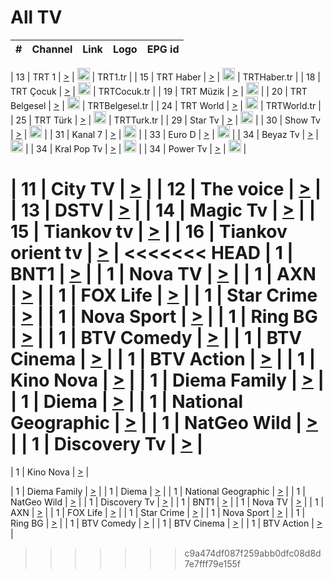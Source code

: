 <h1>All TV</h1>

| #   | Channel        | Link  | Logo | EPG id |
|:---:|:--------------:|:-----:|:----:|:------:|

| 13  | TRT 1            | [>](https://tv-trt1.medya.trt.com.tr/master.m3u8) | <img height="20" src="https://i.imgur.com/j786OLG.png"/> | TRT1.tr |
| 15  | TRT Haber        | [>](https://tv-trthaber.medya.trt.com.tr/master.m3u8) | <img height="20" src="https://i.imgur.com/OVfo8Ab.png"/> | TRTHaber.tr |
| 18  | TRT Çocuk        | [>](https://tv-trtcocuk.medya.trt.com.tr/master.m3u8) | <img height="20" src="https://i.imgur.com/QLFmD6d.png"/> | TRTCocuk.tr |
| 19  | TRT Müzik        | [>](https://tv-trtmuzik.medya.trt.com.tr/master.m3u8) | <img height="20" src="https://i.imgur.com/fIVFCEd.png"/> |
| 20  | TRT Belgesel     | [>](https://tv-trtbelgesel.medya.trt.com.tr/master.m3u8) | <img height="20" src="https://i.imgur.com/MGO87pe.png"/> | TRTBelgesel.tr |
| 24  | TRT World        | [>](https://tv-trtworld.medya.trt.com.tr/master.m3u8) | <img height="20" src="https://i.imgur.com/JEA2xpv.png"/> | TRTWorld.tr |
| 25  | TRT Türk         | [>](https://tv-trtturk.medya.trt.com.tr/master.m3u8) | <img height="20" src="https://i.imgur.com/OSTOQNw.png"/> | TRTTurk.tr |
| 29  | Star Tv   | [>](https://dogus-live.daioncdn.net/startv/startv_360p.m3u8) | <img height="20" src="https://i.imgur.com/IebUZx1.png"/> |
| 30  | Show Tv     | [>](https://ciner-live.daioncdn.net/showtv/showtv.m3u8) | <img height="20" src="https://i.imgur.com/IebUZx1.png"/> |
| 31  | Kanal 7     | [>](https://kanal7-live.daioncdn.net/kanal7/kanal7.m3u8) | <img height="20" src="https://i.imgur.com/IebUZx1.png"/> |
| 33  | Euro D    | [>](https://www.youtube.com/user/KanalD/live) | <img height="20" src="https://i.imgur.com/IebUZx1.png"/> |
| 34  | Beyaz Tv     | [>](https://beyaztv-live.daioncdn.net/beyaztv/beyaztv.m3u8) | <img height="20" src="https://i.imgur.com/IebUZx1.png"/> |
| 34  | Kral Pop Tv     | [>](https://www.youtube.com/watch?v=GuFTuKoXepw) | <img height="20" src="https://i.imgur.com/IebUZx1.png"/> |
| 34  | Power Tv     | [>](https://livetv.powerapp.com.tr/powerTV/powerhd.smil/chunklist.m3u8) | <img height="20" src="https://i.imgur.com/IebUZx1.png"/> |


| 11  | City TV | [>](https://tv.city.bg/play/tshls/citytv/index.m3u8) |
| 12  | The voice | [>](https://bss1.neterra.tv/thevoice/thevoice.m3u8) |
| 13  | DSTV | [>](http://46.249.95.140:8081/hls/data.m3u8) |
| 14  | Magic Tv | [>](https://bss1.neterra.tv/magictv/magictv.m3u8) |
| 15  | Tiankov tv | [>](https://streamer103.neterra.tv/tiankov-folk/live.m3u8) |
| 16  | Tiankov orient tv | [>](https://streamer103.neterra.tv/tiankov-orient/live.m3u8) |
<<<<<<< HEAD
| 1 | BNT1 | [>](https://ymkaya.xyz:28818/tv/bnt1/playlist.m3u8?wmsAuthSign=c2VydmVyX3RpbWU9MS8zLzIwMjUgMTA6NDI6MjIgUE0maGFzaF92YWx1ZT10ODB0UEZlTVMxWjkyUWJuY0o3eGt3PT0mdmFsaWRtaW51dGVzPTYw) |
| 1 | Nova TV | [>](https://ymkaya.xyz:28818/tv/novatv/playlist.m3u8?wmsAuthSign=c2VydmVyX3RpbWU9MS8zLzIwMjUgMTA6NDI6MzMgUE0maGFzaF92YWx1ZT1yWW5GVzFucnNlSEhGRlFPMjhGenRRPT0mdmFsaWRtaW51dGVzPTYw) |
| 1 | AXN | [>](https://ymkaya.xyz:28818/tv/axn/playlist.m3u8?wmsAuthSign=c2VydmVyX3RpbWU9MS8zLzIwMjUgMTA6NDI6NDMgUE0maGFzaF92YWx1ZT1ONGI3NEhvOGltKzBadVV6KzBOOFVnPT0mdmFsaWRtaW51dGVzPTYw) |
| 1 | FOX Life | [>](https://ymkaya.xyz:28818/tv/foxlife/playlist.m3u8?wmsAuthSign=c2VydmVyX3RpbWU9MS8zLzIwMjUgMTA6NDI6NTIgUE0maGFzaF92YWx1ZT1HNHJHa05ZWVIxV1RFVGtwZWxYdjhBPT0mdmFsaWRtaW51dGVzPTYw) |
| 1 | Star Crime | [>](https://ymkaya.xyz:28818/tv/foxcrime/playlist.m3u8?wmsAuthSign=c2VydmVyX3RpbWU9MS8zLzIwMjUgMTA6NDM6MDIgUE0maGFzaF92YWx1ZT1LRlpBNDhiVVVubi81OGJXZC9McnVBPT0mdmFsaWRtaW51dGVzPTYw) |
| 1 | Nova Sport | [>](https://ymkaya.xyz:28818/tv/novasport/playlist.m3u8?wmsAuthSign=c2VydmVyX3RpbWU9MS8zLzIwMjUgMTA6NDM6MTIgUE0maGFzaF92YWx1ZT1uNXdHZTVSak9uaHYzcGJzbzNuMW5RPT0mdmFsaWRtaW51dGVzPTYw) |
| 1 | Ring BG | [>](https://ymkaya.xyz:28818/tv/ringbg/playlist.m3u8?wmsAuthSign=c2VydmVyX3RpbWU9MS8zLzIwMjUgMTA6NDM6MjIgUE0maGFzaF92YWx1ZT11S1d0d0Fpby9URERSVVVaeGt1enJnPT0mdmFsaWRtaW51dGVzPTYw) |
| 1 | BTV Comedy | [>](https://ymkaya.xyz:28818/tv/btvcomedy/playlist.m3u8?wmsAuthSign=c2VydmVyX3RpbWU9MS8zLzIwMjUgMTA6NDM6MzEgUE0maGFzaF92YWx1ZT1vQWhUUk5vL0dxTVhCRnNoTmlua05RPT0mdmFsaWRtaW51dGVzPTYw) |
| 1 | BTV Cinema | [>](https://ymkaya.xyz:28818/tv/btvcinema/playlist.m3u8?wmsAuthSign=c2VydmVyX3RpbWU9MS8zLzIwMjUgMTA6NDM6NDEgUE0maGFzaF92YWx1ZT1qZEwvQjFqbnQ3aVVETWVuWnNucjNnPT0mdmFsaWRtaW51dGVzPTYw) |
| 1 | BTV Action | [>](https://ymkaya.xyz:28818/tv/btvaction/playlist.m3u8?wmsAuthSign=c2VydmVyX3RpbWU9MS8zLzIwMjUgMTA6NDM6NTEgUE0maGFzaF92YWx1ZT1aYytoQU5neTNOekhNcksvcFBra2hBPT0mdmFsaWRtaW51dGVzPTYw) |
| 1 | Kino Nova | [>](https://ymkaya.xyz:28818/tv/kinonova/playlist.m3u8?wmsAuthSign=c2VydmVyX3RpbWU9MS8zLzIwMjUgMTA6NDQ6MDEgUE0maGFzaF92YWx1ZT12K1JrSzQvdE5YZDY3THNjeGZ0dk9RPT0mdmFsaWRtaW51dGVzPTYw) |
| 1 | Diema Family | [>](https://ymkaya.xyz:28818/tv/diemafamily/playlist.m3u8?wmsAuthSign=c2VydmVyX3RpbWU9MS8zLzIwMjUgMTA6NDQ6MTEgUE0maGFzaF92YWx1ZT1temxydWQ4NnNuMWJaaDBnU21tWTFBPT0mdmFsaWRtaW51dGVzPTYw) |
| 1 | Diema | [>](https://ymkaya.xyz:28818/tv/diema/playlist.m3u8?wmsAuthSign=c2VydmVyX3RpbWU9MS8zLzIwMjUgMTA6NDQ6MjEgUE0maGFzaF92YWx1ZT05NGJHSFNCbisrc3BWN2xNZlV0eG53PT0mdmFsaWRtaW51dGVzPTYw) |
| 1 | National Geographic | [>](https://ymkaya.xyz:28818/tv/natgeo/playlist.m3u8?wmsAuthSign=c2VydmVyX3RpbWU9MS8zLzIwMjUgMTA6NDU6MTkgUE0maGFzaF92YWx1ZT1vVmZhL2xaNnl6d0MrbC9keEZsbUtBPT0mdmFsaWRtaW51dGVzPTYw) |
| 1 | NatGeo Wild | [>](https://ymkaya.xyz:28818/tv/natgeowild/playlist.m3u8?wmsAuthSign=c2VydmVyX3RpbWU9MS8zLzIwMjUgMTA6NDU6MjkgUE0maGFzaF92YWx1ZT1McDhxcENqcE9SNEM4bjIwcld4cTdnPT0mdmFsaWRtaW51dGVzPTYw) |
| 1 | Discovery Tv | [>](https://ymkaya.xyz:28818/tv/discovery/playlist.m3u8?wmsAuthSign=c2VydmVyX3RpbWU9MS8zLzIwMjUgMTA6NDU6MzkgUE0maGFzaF92YWx1ZT0xOExpOTBWWElvT25LdyswSE1Dekx3PT0mdmFsaWRtaW51dGVzPTYw) |
=======


| 1 | Kino Nova | [>](https://ymkaya.xyz:11336/tv/kinonova/playlist.m3u8?wmsAuthSign=c2VydmVyX3RpbWU9MS8yLzIwMjUgNDo0MDoyMCBBTSZoYXNoX3ZhbHVlPWlFS1FrWEtMMVRFM3l5YklUWUJQUHc9PSZ2YWxpZG1pbnV0ZXM9NjA=) |

| 1 | Diema Family | [>](https://ymkaya.xyz:11336/tv/diemafamily/playlist.m3u8?wmsAuthSign=c2VydmVyX3RpbWU9MS8yLzIwMjUgNDo0MDozMCBBTSZoYXNoX3ZhbHVlPUVUaTVKTldvZTF5WVVCM0YwL21kaXc9PSZ2YWxpZG1pbnV0ZXM9NjA=) |
| 1 | Diema | [>](https://ymkaya.xyz:11336/tv/diema/playlist.m3u8?wmsAuthSign=c2VydmVyX3RpbWU9MS8yLzIwMjUgNDo0MDo0MCBBTSZoYXNoX3ZhbHVlPVlYMWVJT2NuUjNpUTBsaytEUFFOS2c9PSZ2YWxpZG1pbnV0ZXM9NjA=) |
| 1 | National Geographic | [>](https://ymkaya.xyz:11336/tv/natgeo/playlist.m3u8?wmsAuthSign=c2VydmVyX3RpbWU9MS8yLzIwMjUgNDo0MTo0MSBBTSZoYXNoX3ZhbHVlPTJQTlVmcG5nYWx0M013eUhGRGxnd0E9PSZ2YWxpZG1pbnV0ZXM9NjA=) |
| 1 | NatGeo Wild | [>](https://ymkaya.xyz:11336/tv/natgeowild/playlist.m3u8?wmsAuthSign=c2VydmVyX3RpbWU9MS8yLzIwMjUgNDo0MTo1MSBBTSZoYXNoX3ZhbHVlPVl1OXZaTTliN0hGWEN3eDBYd1duNkE9PSZ2YWxpZG1pbnV0ZXM9NjA=) |
| 1 | Discovery Tv | [>](https://ymkaya.xyz:11336/tv/discovery/playlist.m3u8?wmsAuthSign=c2VydmVyX3RpbWU9MS8yLzIwMjUgNDo0MjowMSBBTSZoYXNoX3ZhbHVlPWtBQmdLNlY2RmQwWElzMVYzSDJyVkE9PSZ2YWxpZG1pbnV0ZXM9NjA=) |
| 1 | BNT1 | [>](https://ymkaya.xyz:11336/tv/bnt1/playlist.m3u8?wmsAuthSign=c2VydmVyX3RpbWU9MS8yLzIwMjUgNDozODozOCBBTSZoYXNoX3ZhbHVlPVVrMVlRQXpJWlhYeUh6ZFVpSC9NMUE9PSZ2YWxpZG1pbnV0ZXM9NjA=) |
| 1 | Nova TV | [>](https://ymkaya.xyz:11336/tv/novatv/playlist.m3u8?wmsAuthSign=c2VydmVyX3RpbWU9MS8yLzIwMjUgNDozODo0OCBBTSZoYXNoX3ZhbHVlPUVxQjh1a0ZzYkVGZU8zZDFGTzdreVE9PSZ2YWxpZG1pbnV0ZXM9NjA=) |
| 1 | AXN | [>](https://ymkaya.xyz:11336/tv/axn/playlist.m3u8?wmsAuthSign=c2VydmVyX3RpbWU9MS8yLzIwMjUgNDozODo1OCBBTSZoYXNoX3ZhbHVlPUpkWStGY1hkNXhaOVpPZ0thQ0FZL3c9PSZ2YWxpZG1pbnV0ZXM9NjA=) |
| 1 | FOX Life | [>](https://ymkaya.xyz:11336/tv/foxlife/playlist.m3u8?wmsAuthSign=c2VydmVyX3RpbWU9MS8yLzIwMjUgNDozOToxMCBBTSZoYXNoX3ZhbHVlPWt1ZDc1T3AzYlZDTjJnSy9TU0xJZlE9PSZ2YWxpZG1pbnV0ZXM9NjA=) |
| 1 | Star Crime | [>](https://ymkaya.xyz:11336/tv/foxcrime/playlist.m3u8?wmsAuthSign=c2VydmVyX3RpbWU9MS8yLzIwMjUgNDozOToyMCBBTSZoYXNoX3ZhbHVlPXIwVU45Nm9FR1l2enNkTG9TanBxbmc9PSZ2YWxpZG1pbnV0ZXM9NjA=) |
| 1 | Nova Sport | [>](https://ymkaya.xyz:11336/tv/novasport/playlist.m3u8?wmsAuthSign=c2VydmVyX3RpbWU9MS8yLzIwMjUgNDozOTozMCBBTSZoYXNoX3ZhbHVlPXlSZ0UxazVaM0xhSmc0NmR4T0c1T2c9PSZ2YWxpZG1pbnV0ZXM9NjA=) |
| 1 | Ring BG | [>](https://ymkaya.xyz:11336/tv/ringbg/playlist.m3u8?wmsAuthSign=c2VydmVyX3RpbWU9MS8yLzIwMjUgNDozOTo0MCBBTSZoYXNoX3ZhbHVlPTR4aUlFNHVUYWN4enY1WkVuOFZma2c9PSZ2YWxpZG1pbnV0ZXM9NjA=) |
| 1 | BTV Comedy | [>](https://ymkaya.xyz:11336/tv/btvcomedy/playlist.m3u8?wmsAuthSign=c2VydmVyX3RpbWU9MS8yLzIwMjUgNDozOTo1MCBBTSZoYXNoX3ZhbHVlPUtrMTJ2RHNTTUU1RFp1ZkVOdXFSK3c9PSZ2YWxpZG1pbnV0ZXM9NjA=) |
| 1 | BTV Cinema | [>](https://ymkaya.xyz:11336/tv/btvcinema/playlist.m3u8?wmsAuthSign=c2VydmVyX3RpbWU9MS8yLzIwMjUgNDozOTo1OSBBTSZoYXNoX3ZhbHVlPTZWcU9FZW56cG1NM1lrYy8xNE5NeHc9PSZ2YWxpZG1pbnV0ZXM9NjA=) |
| 1 | BTV Action | [>](https://ymkaya.xyz:11336/tv/btvaction/playlist.m3u8?wmsAuthSign=c2VydmVyX3RpbWU9MS8yLzIwMjUgNDo0MDoxMCBBTSZoYXNoX3ZhbHVlPUlDd0ErRkZVWThyMVZwR3c2REdGZ3c9PSZ2YWxpZG1pbnV0ZXM9NjA=) |
>>>>>>> c9a474df087f259abb0dfc08d8d7e7fff79e155f
